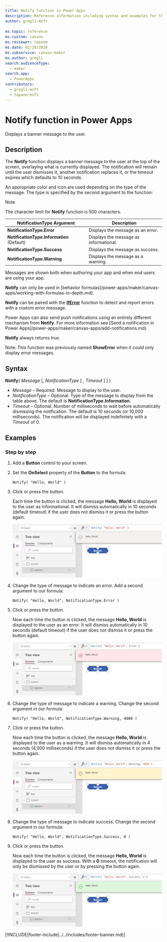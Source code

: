```yaml
---
title: Notify function in Power Apps
description: Reference information including syntax and examples for the Notify function in Power Apps.
author: gregli-msft

ms.topic: reference
ms.custom: canvas
ms.reviewer: tapanm
ms.date: 02/28/2020
ms.subservice: canvas-maker
ms.author: gregli
search.audienceType: 
  - maker
search.app: 
  - PowerApps
contributors:
  - gregli-msft
  - tapanm-msft
---
```

# Notify function in Power Apps
Displays a banner message to the user.

## Description

The **Notify** function displays a banner message to the user at the top of the screen, overlaying what is currently displayed.  The notification will remain until the user dismisses it, another notification replaces it, or the timeout expires which defaults to 10 seconds.

An appropriate color and icon are used depending on the type of the message.   The type is specified by the second argument to the function:

> [!NOTE]
> The character limit for **Notify** function is 500 characters. 

| NotificationType Argument | Description |
| --- | --- |
| **NotificationType.Error** | Displays the message as an error. |
| **NotificationType.Information** (Default) | Displays the message as informational.  |
| **NotificationType.Success** | Displays the message as success. |
| **NotificationType.Warning** | Displays the message as a warning. |

Messages are shown both when authoring your app and when end users are using your app.

**Notify** can only be used in [behavior formulas]/power-apps/maker/canvas-apps/working-with-formulas-in-depth.md).

**Notify** can be paired with the [**IfError**](function-iferror.md) function to detect and report errors with a custom error message.

Power Apps can also send push notifications using an entirely different mechanism from **Notify**.  For more information see [Send a notification in Power Apps]/power-apps/maker/canvas-apps/add-notifications.md).

**Notify** always returns *true*.

Note: This function was previously named **ShowError** when it could only display error messages.

## Syntax
**Notify**( *Message* [, *NotificationType* [ , *Timeout* ] ] )

* *Message* – Required.  Message to display to the user.
* *NotificationType* – Optional.  Type of the message to display from the table above.  The default is **NotificationType.Information**.  
* *Timeout* – Optional.  Number of milliseconds to wait before automatically dismissing the notification.  The default is 10 seconds (or 10,000 milliseconds).  The notification will be displayed indefinitely with a *Timeout* of 0.

## Examples

### Step by step

1. Add a **Button** control to your screen.

2. Set the **OnSelect** property of the **Button** to the formula:

    ```powerapps-dot
	Notify( "Hello, World" )
    ```

3. Click or press the button.  

	Each time the button is clicked, the message **Hello, World** is displayed to the user as informational.  It will dismiss automatically in 10 seconds (default timeout) if the user does not dismiss it or press the button again.

	![In the authoring environment, showing Button.OnSelect calling Notify and displaying the resulting Hello, World message as a blue banner message for the user.](media/function-showerror/hello-world.png)

4. Change the type of message to indicate an error.  Add a second argument to our formula:

    ```powerapps-dot
	Notify( "Hello, World", NotificationType.Error )
    ```

5. Click or press the button.

	Now each time the button is clicked, the message **Hello, World** is displayed to the user as an error.  It will dismiss automatically in 10 seconds (default timeout) if the user does not dismiss it or press the button again.

	![In the authoring environment, showing Button.OnSelect calling Notify and displaying the resulting Hello, World message as a red banner message for the user.](media/function-showerror/hello-world-error.png)

4. Change the type of message to indicate a warning.  Change the second argument in our formula:

    ```powerapps-dot
	Notify( "Hello, World", NotificationType.Warning, 4000 )
    ```

5. Click or press the button.

	Now each time the button is clicked, the message **Hello, World** is displayed to the user as a warning.  It will dismiss automatically in 4 seconds (4,000 milliseconds) if the user does not dismiss it or press the button again.

	![In the authoring environment, showing Button.OnSelect calling Notify and displaying the resulting Hello, World message as an orange banner message for the user.](media/function-showerror/hello-world-warning.png)

4. Change the type of message to indicate success.  Change the second argument in our formula:

    ```powerapps-dot
	Notify( "Hello, World", NotificationType.Success, 0 )
    ```

5. Click or press the button.

	Now each time the button is clicked, the message **Hello, World** is displayed to the user as success.  With a **0** timeout, the notification will only be dismissed by the user or by pressing the button again.

	![In the authoring environment, showing Button.OnSelect calling Notify and displaying the resulting Hello, World message as a green banner message for the user.](media/function-showerror/hello-world-success.png)


[!INCLUDE[footer-include]../../includes/footer-banner.md)]